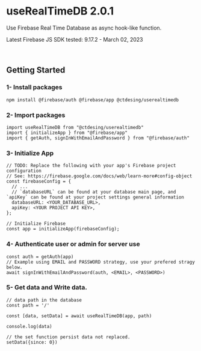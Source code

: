 # useRealTimeDB 2.0.1

Use Firebase Real Time Database as async hook-like function.

Latest Firebase JS SDK tested: 9.17.2 - March 02, 2023

<br>

## Getting Started

### 1- Install packages

```
npm install @firebase/auth @firebase/app @ctdesing/userealtimedb
```

### 2- Import packages

```
import useRealTimeDB from "@ctdesing/userealtimedb"
import { initializeApp } from "@firebase/app"
import { getAuth, signInWithEmailAndPassword } from "@firebase/auth"

```

### 3- Initialize App

```
// TODO: Replace the following with your app's Firebase project configuration
// See: https://firebase.google.com/docs/web/learn-more#config-object
const firebaseConfig = {
  // ...
  // `databaseURL` can be found at your database main page, and `apiKey` can be found at your project settings general information
  databaseURL: <YOUR_DATABASE_URL>,
  apiKey: <YOUR PROJECT API KEY>,
};

// Initialize Firebase
const app = initializeApp(firebaseConfig);

```

### 4- Authenticate user or admin for server use

```
const auth = getAuth(app)
// Example using EMAIL and PASSWORD strategy, use your prefered stragy below.
await signInWithEmailAndPassword(auth, <EMAIL>, <PASSWORD>)
```

### 5- Get data and Write data.

```
// data path in the database
const path = '/'

const [data, setData] = await useRealTimeDB(app, path)

console.log(data)

// the set function persist data not replaced.
setData({since: 0})
```
